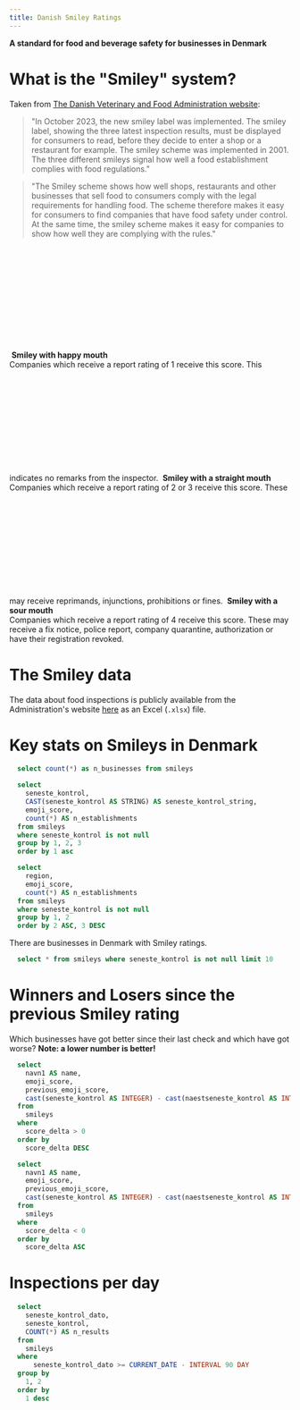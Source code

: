 ```yaml
---
title: Danish Smiley Ratings
---
```


**A standard for food and beverage safety for businesses in Denmark**

# What is the "Smiley" system?



Taken from [The Danish Veterinary and Food Administration website](https://www.findsmiley.dk/English/Pages/FrontPage.aspx):

> "In October 2023, the new smiley label was implemented. The smiley label, showing the three latest inspection results, must be displayed for consumers to read, before they decide to enter a shop or a restaurant for example. The smiley scheme was implemented in 2001. The three different smileys signal how well a food establishment complies with food regulations."

> "The Smiley scheme shows how well shops, restaurants and other businesses that sell food to consumers comply with the legal requirements for handling food. The scheme therefore makes it easy for consumers to find companies that have food safety under control. At the same time, the smiley scheme makes it easy for companies to show how well they are complying with the rules."

<Tabs fullWidth=true>
    <Tab label="Smiley with happy mouth">
      <Image 
          url="https://foedevarestyrelsen.dk/Media/638210466368269699/kontrolsmiley%20glad%20mund.jpg"
          description="Smiley with happy mouth: No comments"
          height=200
      />
      <strong>Smiley with happy mouth</strong>
      <br>
      Companies which receive a report rating of 1 receive this score. This indicates no remarks from the inspector.
    </Tab>
    <Tab label="Smiley with a straight mouth">
      <Image 
          url="https://foedevarestyrelsen.dk/Media/638210466368996486/kontrolsmiley%20lige%20mund.jpg"
          description="Smiley with a straight mouth: Warning, injunction, ban or daily fines"
          height=200
      />
      <strong>Smiley with a straight mouth</strong>
      <br>
      Companies which receive a report rating of 2 or 3 receive this score. These may receive reprimands, injunctions, prohibitions or fines.
    </Tab>
    <Tab label="Smiley with a sour mouth">
      <Image 
          url="https://foedevarestyrelsen.dk/Media/638210466370402874/kontrolsmiley%20sur%20mund.jpg"
          description="Smiley with a sour mouth; Fine, police report, quarantine, authorization or registration revoked"
          height=200
      />
      <strong>Smiley with a sour mouth</strong>
      <br>
      Companies which receive a report rating of 4 receive this score. These may receive a fix notice, police report, company quarantine, authorization or have their registration revoked.
    </Tab>
</Tabs>

# The Smiley data

The data about food inspections is publicly available from the Administration's website [here](https://www.findsmiley.dk/Statistik/Smiley_data/Sider/default.aspx) as an Excel (`.xlsx`) file.

# Key stats on Smileys in Denmark

```sql smileys_with_rating
  select count(*) as n_businesses from smileys
```

```sql count_by_rating
  select
    seneste_kontrol,
    CAST(seneste_kontrol AS STRING) AS seneste_kontrol_string,
    emoji_score,
    count(*) AS n_establishments
  from smileys
  where seneste_kontrol is not null
  group by 1, 2, 3
  order by 1 asc
```

```sql count_by_region
  select
    region,
    emoji_score,
    count(*) AS n_establishments
  from smileys
  where seneste_kontrol is not null
  group by 1, 2
  order by 2 ASC, 3 DESC
```

There are **<Value data={smileys_with_rating} column=n_businesses fmt="num0"/>** businesses in Denmark with Smiley ratings.

<Grid cols=2>
    <BarChart
        data={count_by_rating}
        x=emoji_score
        y=n_establishments
        labels=true
        xAxisLabels=true
        sort=false
      xAxisTitle="Rating"
      yAxisTitle="Number of establishments"
    />
    <BarChart
        data={count_by_region}
        series=emoji_score
        x=region
        y=n_establishments
        labels=true
        xAxisLabels=true
        sort=false
      xAxisTitle="Rating"
      yAxisTitle="Number of establishments"
    />
    <!-- <ECharts config={
        {
            tooltip: {
                formatter: '{b}: {c} ({d}%)'
            },
          series: [
            {
              type: 'pie',
              radius: ['40%', '70%'],
              data: [...donut_data],
            }
          ]
          }
        }
    /> -->
</Grid>

```sql list_smileys_with_rating
  select * from smileys where seneste_kontrol is not null limit 10
```

# Winners and Losers since the previous Smiley rating

Which businesses have got better since their last check and which have got worse? **Note: a lower number is better!**

```sql losers
  select
    navn1 AS name,
    emoji_score,
    previous_emoji_score,
    cast(seneste_kontrol AS INTEGER) - cast(naestseneste_kontrol AS INTEGER) AS score_delta
  from
    smileys
  where
    score_delta > 0
  order by
    score_delta DESC
```

```sql winners
  select
    navn1 AS name,
    emoji_score,
    previous_emoji_score,
    cast(seneste_kontrol AS INTEGER) - cast(naestseneste_kontrol AS INTEGER) AS score_delta
  from
    smileys
  where
    score_delta < 0
  order by
    score_delta ASC
```

<Grid cols=2>
<DataTable data={winners} title="👍 Biggest winners since previous Smiley check">
	<Column id=name />
	<Column id=emoji_score />
	<Column id=previous_emoji_score />
  <Column id=score_delta contentType=delta fmt=num0 title="Change" downIsGood=true/>
</DataTable>

<DataTable data={losers} title="👎 Biggest losers since previous Smiley check">
	<Column id=name />
	<Column id=emoji_score />
	<Column id=previous_emoji_score />
  <Column id=score_delta contentType=delta fmt=num0 title="Change" downIsGood=true/>
</DataTable>
</Grid>

# Inspections per day

```sql inspections_per_day
  select
    seneste_kontrol_dato,
    seneste_kontrol,
    COUNT(*) AS n_results
  from
    smileys
  where
      seneste_kontrol_dato >= CURRENT_DATE - INTERVAL 90 DAY
  group by
    1, 2
  order by
    1 desc
```

<LineChart 
    data={inspections_per_day}
    x=seneste_kontrol_dato
    y=n_results 
    yAxisTitle="Number of inspection results"
    series=seneste_kontrol
    handleMissing=zero
    markers=true
    markerShape=emptyCircle
    markerSize=5
/>

